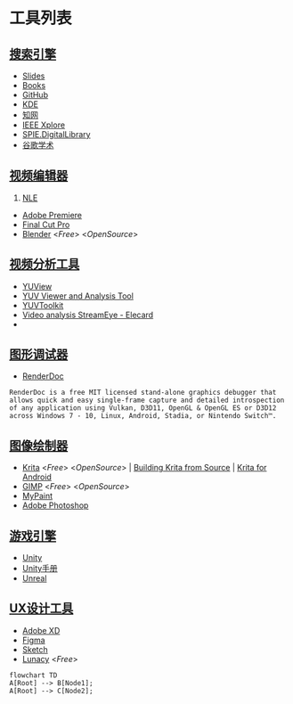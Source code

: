 工具列表
===

[搜索引擎]()
---
- [Slides](https://slideplayer.com)
- [Books](https://zh.singlelogin.me/)
- [GitHub](https://github.com/)
- [KDE](https://invent.kde.org/explore/groups?sort=name_asc)
- [知网](https://www.cnki.net/)
- [IEEE Xplore](https://ieeexplore.ieee.org/Xplore/home.jsp)
- [SPIE.DigitalLibrary](https://www.spiedigitallibrary.org)
- [谷歌学术](scholar.google.com)

[视频编辑器](https://en.wikipedia.org/wiki/Category:Video_editing_software)
---
1. [NLE](https://en.wikipedia.org/wiki/Non-linear_editing)
- [Adobe Premiere](https://en.wikipedia.org/wiki/Adobe_Premiere_Pro)
- [Final Cut Pro](https://en.wikipedia.org/wiki/Final_Cut_Pro)
- [Blender](https://en.wikipedia.org/wiki/Blender_(software)) <*Free*> <*OpenSource*>

[视频分析工具]()
---
- [YUView](https://github.com/IENT/YUView)
- [YUV Viewer and Analysis Tool](http://ient.github.io/YUView/)
- [YUVToolkit]()
- [Video analysis StreamEye - Elecard](https://www.elecard.com/zh/products/video-analysis/streameye)
- 

[图形调试器]()
---
- [RenderDoc](https://renderdoc.org/)
```
RenderDoc is a free MIT licensed stand-alone graphics debugger that allows quick and easy single-frame capture and detailed introspection of any application using Vulkan, D3D11, OpenGL & OpenGL ES or D3D12 across Windows 7 - 10, Linux, Android, Stadia, or Nintendo Switch™.
```

[图像绘制器](https://en.wikipedia.org/wiki/Comparison_of_raster_graphics_editors)
---
- [Krita](https://en.wikipedia.org/wiki/Krita)  <*Free*> <*OpenSource*> |
  [Building Krita from Source](https://docs.krita.org/en/untranslatable_pages/building_krita.html#building-krita-from-source) |
  [Krita for Android](https://krita.org/en/item/krita-5-1-0-released/)
- [GIMP](https://en.wikipedia.org/wiki/GIMP) <*Free*> <*OpenSource*>
- [MyPaint](https://en.wikipedia.org/wiki/MyPaint)
- [Adobe Photoshop](https://en.wikipedia.org/wiki/Adobe_Photoshop)

[游戏引擎]()
---
- [Unity](https://unity.com/)
- [Unity手册](https://docs.unity3d.com/Manual/class-VideoPlayer.html)
- [Unreal](https://www.unrealengine.com/zh-CN)

[UX设计工具]()
---
- [Adobe XD](https://en.wikipedia.org/wiki/Adobe_XD)
- [Figma](https://en.wikipedia.org/wiki/Figma_(software))
- [Sketch](https://en.wikipedia.org/wiki/Sketch_(software))
- [Lunacy](https://icons8.com/lunacy) <*Free*>

```mermaid
flowchart TD
A[Root] --> B[Node1];
A[Root] --> C[Node2];
```
